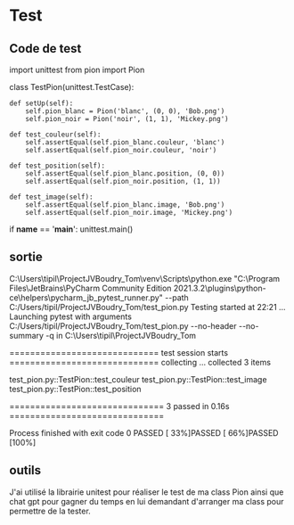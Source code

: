 # Test
## Code de test
import unittest
from pion import Pion

class TestPion(unittest.TestCase):

    def setUp(self):
        self.pion_blanc = Pion('blanc', (0, 0), 'Bob.png')
        self.pion_noir = Pion('noir', (1, 1), 'Mickey.png')

    def test_couleur(self):
        self.assertEqual(self.pion_blanc.couleur, 'blanc')
        self.assertEqual(self.pion_noir.couleur, 'noir')

    def test_position(self):
        self.assertEqual(self.pion_blanc.position, (0, 0))
        self.assertEqual(self.pion_noir.position, (1, 1))

    def test_image(self):
        self.assertEqual(self.pion_blanc.image, 'Bob.png')
        self.assertEqual(self.pion_noir.image, 'Mickey.png')

if __name__ == '__main__':
    unittest.main()

## sortie
C:\Users\tipil\ProjectJVBoudry_Tom\venv\Scripts\python.exe "C:\Program Files\JetBrains\PyCharm Community Edition 2021.3.2\plugins\python-ce\helpers\pycharm\_jb_pytest_runner.py" --path C:/Users/tipil/ProjectJVBoudry_Tom/test_pion.py
Testing started at 22:21 ...
Launching pytest with arguments C:/Users/tipil/ProjectJVBoudry_Tom/test_pion.py --no-header --no-summary -q in C:\Users\tipil\ProjectJVBoudry_Tom

============================= test session starts =============================
collecting ... collected 3 items

test_pion.py::TestPion::test_couleur 
test_pion.py::TestPion::test_image 
test_pion.py::TestPion::test_position 

============================== 3 passed in 0.16s ==============================

Process finished with exit code 0
PASSED                              [ 33%]PASSED                                [ 66%]PASSED                             [100%]
## outils
J'ai utilisé la librairie unitest pour réaliser le test de ma class Pion ainsi que chat gpt pour gagner du temps en lui demandant d'arranger ma class pour permettre de la tester.